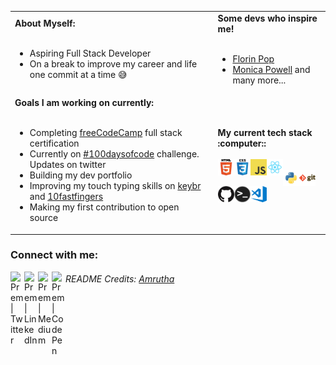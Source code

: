 <table>
<tr>
<td>
<strong>About Myself:</strong>
<br>
<br>

- Aspiring Full Stack Developer
- On a break to improve my career and life one commit at a time :sweat_smile:
</td>
<td>
<strong>Some devs who inspire me!</strong>
<br>
<br>

- [Florin Pop](https://github.com/florinpop17)
- [Monica Powell](https://github.com/M0nica) and many more...
</td>
<tr>
<td>
<strong>Goals I am working on currently:</strong>
<br>
<br>

- Completing [freeCodeCamp](https://www.freecodecamp.org/premkiran7) full stack certification
- Currently on [#100daysofcode](https://www.100daysofcode.com/) challenge. Updates on twitter
- Building my dev portfolio
- Improving my touch typing skills on [keybr](https://www.keybr.com/profile/v5lk09q) and [10fastfingers](https://10fastfingers.com/user/2169047/)
- Making my first contribution to open source
</td>
<td>
<strong>My current tech stack :computer::</strong>
<br>
<br>
<img align="left" alt="HTML5" width="26px" src="https://raw.githubusercontent.com/github/explore/80688e429a7d4ef2fca1e82350fe8e3517d3494d/topics/html/html.png" />
<img align="left" alt="CSS3" width="26px" src="https://raw.githubusercontent.com/github/explore/80688e429a7d4ef2fca1e82350fe8e3517d3494d/topics/css/css.png" />
<img align="left" alt="JavaScript" width="26px" src="https://raw.githubusercontent.com/github/explore/80688e429a7d4ef2fca1e82350fe8e3517d3494d/topics/javascript/javascript.png" />
<img align="left" alt="ReactJS" width="26px" src="https://raw.githubusercontent.com/github/explore/80688e429a7d4ef2fca1e82350fe8e3517d3494d/topics/react/react.png" />
<br>
<img align="left" alt="Python" width="26px" src="https://raw.githubusercontent.com/github/explore/80688e429a7d4ef2fca1e82350fe8e3517d3494d/topics/python/python.png" />
<img align="left" alt="Git" width="26px" src="https://raw.githubusercontent.com/github/explore/80688e429a7d4ef2fca1e82350fe8e3517d3494d/topics/git/git.png" />
<img align="left" alt="GitHub" width="26px" src="https://raw.githubusercontent.com/github/explore/78df643247d429f6cc873026c0622819ad797942/topics/github/github.png" />
<img align="left" alt="Terminal" width="26px" src="https://raw.githubusercontent.com/github/explore/80688e429a7d4ef2fca1e82350fe8e3517d3494d/topics/terminal/terminal.png" />
<img align="left" alt="Visual Studio Code" width="26px" src="https://raw.githubusercontent.com/github/explore/80688e429a7d4ef2fca1e82350fe8e3517d3494d/topics/visual-studio-code/visual-studio-code.png" />
</td>
</tr>
</table>


### Connect with me:

[<img align="left" alt="Prem | Twitter" width="22px" src="https://cdn.jsdelivr.net/npm/simple-icons@3.7.0/icons/twitter.svg" />][twitter]
[<img align="left" alt="Prem | LinkedIn" width="22px" src="https://cdn.jsdelivr.net/npm/simple-icons@3.7.0/icons/linkedin.svg" />][linkedin]
[<img align="left" alt="Prem | Medium" width="22px" src="https://cdn.jsdelivr.net/npm/simple-icons@3.7.0/icons/medium.svg" />][medium]
[<img align="left" alt="Prem | CodePen" width="22px" src="https://cdn.jsdelivr.net/npm/simple-icons@3.7.0/icons/codepen.svg" />][codepen]

[twitter]: https://twitter.com/premkiran97
[linkedin]: https://linkedin.com/in/premkiran7
[medium]: https://medium.com/@premkiran7
[codepen]: https://codepen.io/premkiran7

###### README Credits: [Amrutha](https://github.com/Amrutha26)</div>
